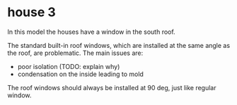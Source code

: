# house 3

In this model the houses have a window in the south roof.

The standard built-in roof windows, which are installed at the same angle as the roof, are problematic. The main issues are:
- poor isolation (TODO: explain why)
- condensation on the inside leading to mold

The roof windows should always be installed at 90 deg, just like regular window.
